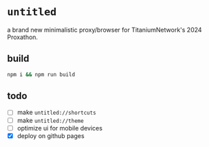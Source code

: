 # `untitled`
a brand new minimalistic proxy/browser for TitaniumNetwork's 2024 Proxathon.

## build
```bash
npm i && npm run build
```
## todo

- [ ] make `untitled://shortcuts`
- [ ] make `untitled://theme`
- [ ] optimize ui for mobile devices
- [x] deploy on github pages